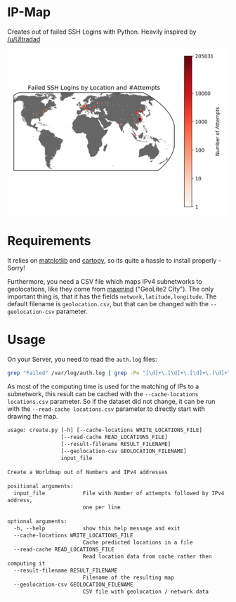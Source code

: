 # IP-Map
Creates out of failed SSH Logins with Python. Heavily inspired by [/u/Ultradad](https://www.reddit.com/r/dataisbeautiful/comments/7gvm5p/heatmap_of_attempted_ssh_logins_on_my_server_oc/)

![Example of Failed SSH Login Attempts Graphics][example]

# Requirements
It relies on [matplotlib] and [cartopy], so its quite a hassle to install properly - Sorry!

Furthermore, you need a CSV file which maps IPv4 subnetworks to geolocations, like they come from [maxmind] ("GeoLite2 City"). The only important thing is, that it has the fields `network,latitude,longitude`. The default filename is `geolocation.csv`, but that can be changed with the `--geolocation-csv` parameter.

# Usage
On your Server, you need to read the `auth.log` files:
```bash
grep "Failed" /var/log/auth.log | grep -Po "[\d]+\.[\d]+\.[\d]+\.[\d]+" | sort | uniq -c > access_failed.csv
```

As most of the computing time is used for the matching of IPs to a subnetwork, this result can be cached with the `--cache-locations locations.csv` parameter. So if the dataset did not change, it can be run with the `--read-cache locations.csv` parameter to directly start with drawing the map.

```text
usage: create.py [-h] [--cache-locations WRITE_LOCATIONS_FILE]
                 [--read-cache READ_LOCATIONS_FILE]
                 [--result-filename RESULT_FILENAME]
                 [--geolocation-csv GEOLOCATION_FILENAME]
                 input_file

Create a Worldmap out of Numbers and IPv4 addresses

positional arguments:
  input_file            File with Number of attempts followed by IPv4 address,
                        one per line

optional arguments:
  -h, --help            show this help message and exit
  --cache-locations WRITE_LOCATIONS_FILE
                        Cache predicted locations in a file
  --read-cache READ_LOCATIONS_FILE
                        Read location data from cache rather then computing it
  --result-filename RESULT_FILENAME
                        Filename of the resulting map
  --geolocation-csv GEOLOCATION_FILENAME
                        CSV file with geolocation / network data

```

[example]: examples/example.png "Example Graphic"
[matplotlib]: http://matplotlib.org
[cartopy]: http://scitools.org.uk/cartopy/
[maxmind]: https://dev.maxmind.com/geoip/geoip2/geolite2/

